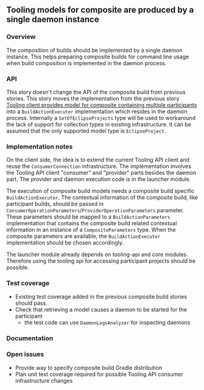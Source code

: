 ## Tooling models for composite are produced by a single daemon instance

### Overview

The composition of builds should be implemented by a single daemon instance.
This helps preparing composite builds for command line usage when build composition
is implemented in the daemon process.

### API

This story doesn't change the API of the composite build from previous stories. This story moves the implementation from the previous story [Tooling client provides model for composite containing multiple participants](../multiple-builds#tooling-client-provides-model-for-composite-containing-multiple-participants) into a `BuildActionExecuter` implementation which resides in the daemon process. 
Internally a `SetOfEclipseProjects` type will be used to workaround the lack of support for collection types in existing infrastructure. 
It can be assumed that the only supported model type is `EclipseProject`.

### Implementation notes

On the client side, the idea is to extend the current Tooling API client and reuse the `ConsumerConnection` infrastructure.
The implementation involves the Tooling API client "consumer" and "provider" parts besides the daemon part. The provider and daemon execution code is in the launcher module.

The execution of composite build models needs a composite build specific `BuildActionExecuter`.
The contextual information of the composite build, like participant builds, should be passed in `ConsumerOperationParameters`/`ProviderOperationParameters` parameter. These parameters should be mapped to a `BuildActionParameters` implementation that contains the composite build related contextual information in an instance of a `CompositeParameters` type. When the composite parameters are available, the `BuildActionExecuter` implementation should be chosen accordingly.

The launcher module already depends on tooling-api and core modules. Therefore using the tooling api for accessing participant projects should be possible.

### Test coverage

- Existing test coverage added in the previous composite build stories should pass.
- Check that retrieving a model causes a daemon to be started for the participant
  - the test code can use `DaemonLogsAnalyzer` for inspecting daemons

### Documentation

### Open issues
- Provide way to specify composite build Gradle distribution
- Plan unit test coverage required for possible Tooling API consumer infrastructure changes
